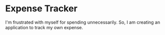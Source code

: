 # Expense Tracker

I'm frustrated with myself for spending unnecessarily. So, I am creating an application to track my own expense.